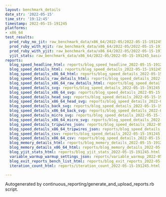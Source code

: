 ```yaml
---
layout: benchmark_details
date_str: '2022-05-15'
time_str: '19:12:45'
timestamp: 2022-05-15-191245
platforms:
- x86_64
test_results:
  prod_ruby_no_jit: raw_benchmark_data/x86_64/2022-05/2022-05-15-191245_basic_benchmark_prod_ruby_no_jit.json
  prod_ruby_with_mjit: raw_benchmark_data/x86_64/2022-05/2022-05-15-191245_basic_benchmark_prod_ruby_with_mjit.json
  prod_ruby_with_yjit: raw_benchmark_data/x86_64/2022-05/2022-05-15-191245_basic_benchmark_prod_ruby_with_yjit.json
  yjit_stats: raw_benchmark_data/x86_64/2022-05/2022-05-15-191245_basic_benchmark_yjit_stats.json
reports:
  blog_speed_headline_html: reports/blog_speed_headline_2022-05-15-191245.html
  blog_speed_details_html: reports/blog_speed_details_2022-05-15-191245.html
  blog_speed_details_x86_64_html: reports/blog_speed_details_2022-05-15-191245.x86_64.html
  blog_speed_details_raw_details_html: reports/blog_speed_details_2022-05-15-191245.raw_details.html
  blog_speed_details_x86_64_raw_details_html: reports/blog_speed_details_2022-05-15-191245.x86_64.raw_details.html
  blog_speed_details_svg: reports/blog_speed_details_2022-05-15-191245.svg
  blog_speed_details_x86_64_svg: reports/blog_speed_details_2022-05-15-191245.x86_64.svg
  blog_speed_details_head_svg: reports/blog_speed_details_2022-05-15-191245.head.svg
  blog_speed_details_x86_64_head_svg: reports/blog_speed_details_2022-05-15-191245.x86_64.head.svg
  blog_speed_details_back_svg: reports/blog_speed_details_2022-05-15-191245.back.svg
  blog_speed_details_x86_64_back_svg: reports/blog_speed_details_2022-05-15-191245.x86_64.back.svg
  blog_speed_details_micro_svg: reports/blog_speed_details_2022-05-15-191245.micro.svg
  blog_speed_details_x86_64_micro_svg: reports/blog_speed_details_2022-05-15-191245.x86_64.micro.svg
  blog_speed_details_tripwires_json: reports/blog_speed_details_2022-05-15-191245.tripwires.json
  blog_speed_details_x86_64_tripwires_json: reports/blog_speed_details_2022-05-15-191245.x86_64.tripwires.json
  blog_speed_details_csv: reports/blog_speed_details_2022-05-15-191245.csv
  blog_speed_details_x86_64_csv: reports/blog_speed_details_2022-05-15-191245.x86_64.csv
  blog_memory_details_html: reports/blog_memory_details_2022-05-15-191245.html
  blog_memory_details_x86_64_html: reports/blog_memory_details_2022-05-15-191245.x86_64.html
  blog_yjit_stats_html: reports/blog_yjit_stats_2022-05-15-191245.html
  variable_warmup_warmup_settings_json: reports/variable_warmup_2022-05-15-191245.warmup_settings.json
  blog_exit_reports_bench_list_html: reports/blog_exit_reports_2022-05-15-191245.bench_list.html
  iteration_count_html: reports/iteration_count_2022-05-15-191245.html

---
```

Autogenerated by continuous_reporting/generate_and_upload_reports.rb script.
